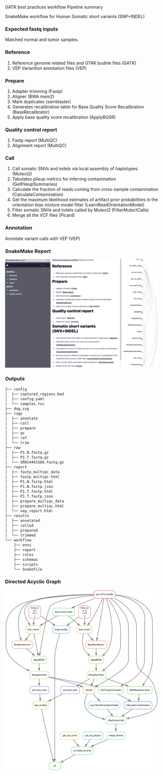GATK best practices workflow Pipeline summary

SnakeMake workflow for Human Somatic short variants (SNP+INDEL)

### Expected fastq inputs

Matched normal and tumor samples.

### Reference

1. Reference genome related files and GTAK budnle files (GATK)
2. VEP Variarition annotation files (VEP)

### Prepare

1. Adapter trimming (Fastp)
2. Aligner (BWA mem2)
3. Mark duplicates (samblaster)
4. Generates recalibration table for Base Quality Score Recalibration (BaseRecalibrator)
5. Apply base quality score recalibration (ApplyBQSR)

### Quality control report

1. Fastp report (MultiQC)
2. Alignment report (MultiQC)

### Call

1. Call somatic SNVs and indels via local assembly of haplotypes (Mutect2)
2. Tabulates pileup metrics for inferring contamination (GetPileupSummaries)
3. Calculate the fraction of reads coming from cross-sample contamination (CalculateContamination)
4. Get the maximum likelihood estimates of artifact prior probabilities in the orientation bias mixture model filter (LearnReadOrientationModel)
5. Filter somatic SNVs and indels called by Mutect2 (FilterMutectCalls)
6. Merge all the VCF files (Picard)

### Annotation

Annotate variant calls with VEP (VEP)

### SnakeMake Report

![](example/report.png)

### Outputs

```text
├── config
│  ├── captured_regions.bed
│  ├── config.yaml
│  └── samples.tsv
├── dag.svg
├── logs
│  ├── annotate
│  ├── call
│  ├── prepare
│  ├── qc
│  ├── ref
│  └── trim
├── raw
│  ├── P1.N.fastq.gz
│  ├── P1.T.fastq.gz
│  └── SRR24443166.fastq.gz
├── report
│  ├── fastp_multiqc_data
│  ├── fastp_multiqc.html
│  ├── P1.N.fastp.html
│  ├── P1.N.fastp.json
│  ├── P1.T.fastp.html
│  ├── P1.T.fastp.json
│  ├── prepare_multiqc_data
│  ├── prepare_multiqc.html
│  └── vep_report.html
├── results
│  ├── annotated
│  ├── called
│  ├── prepared
│  └── trimmed
└── workflow
    ├── envs
    ├── report
    ├── rules
    ├── schemas
    ├── scripts
    └── Snakefile
```

### Directed Acyclic Graph

![](example/dag.svg)
